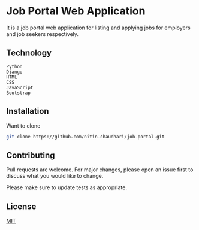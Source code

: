 # Job Portal Web Application

It is a job portal web application for listing and applying jobs for employers and job seekers respectively.

## Technology

```
Python
Django
HTML
CSS
JavaScript
Bootstrap
```

## Installation

Want to clone

```bash
git clone https://github.com/nitin-chaudhari/job-portal.git
```

## Contributing

Pull requests are welcome. For major changes, please open an issue first
to discuss what you would like to change.

Please make sure to update tests as appropriate.

## License

[MIT](https://choosealicense.com/licenses/mit/)